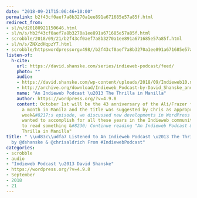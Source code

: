 ```yaml
---
date: "2018-09-21T15:06:46+10:00"
permalink: b2f43cf0aef7a8b3270a1ee891a671685e57a85f.html
redirect_from:
- sl/n/d20180921150646.html
- sl/n/s/hb2f43cf0aef7a8b3270a1ee891a671685e57a85f.html
- scrobble/2018/09/21/b2f43cf0aef7a8b3270a1ee891a671685e57a85f.html
- sl/n/s/ZNXzdHqpzY7.html
- scrobble/httpswordpressorgv498//b2f43cf0aef7a8b3270a1ee891a671685e57a85f.html
listen-of:
  h-cite:
    url: https://david.shanske.com/series/indieweb-podcast/feed/
    photo: ""
    audio:
    - https://david.shanske.com/wp-content/uploads/2018/09/Indieweb10.mp3
    - http://archive.org/download/Indieweb_Podcast-by-David_Shanske_and_Chris_Aldrich/Indieweb10.mp3
    name: "An Indieweb Podcast \u2013 The Thrilla in Manilla"
    author: https://wordpress.org/?v=4.9.8
    content: October 1st will be the 43 anniversary of the Ali/Frazer fight. I spent
      a month in Manila and the title was suggested by Chris as appropriate. In this
      week&#8217;s episode, we discussed new developments in WordPress and what I&#8217;ve
      wanted to accomplish for all these years in the Indieweb community. The ability
      to read something &#8230; Continue reading "An Indieweb Podcast &#8211; The
      Thrilla in Manilla"
title: " \\ud83c\\udfa7 Listened to An Indieweb Podcast \u2013 The Thrilla in Manilla
  by @dshanske & @chrisaldrich From #IndiewebPodcast"
categories:
- scrobble
- audio
- "Indieweb Podcast \u2013 David Shanske"
- https://wordpress.org/?v=4.9.8
- September
- 2018
- 21
---
```

